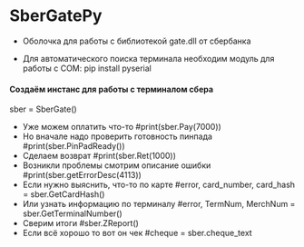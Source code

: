# SberGatePy
* Оболочка для работы с библиотекой gate.dll от сбербанка

* Для автоматического поиска терминала необходим модуль для работы с COM:
pip install pyserial

#### Создаём инстанс для работы с терминалом сбера
sber = SberGate()
* Уже можем оплатить что-то
#print(sber.Pay(7000))
* Но вначале надо проверить готовность пинпада
#print(sber.PinPadReady())
* Сделаем возврат
#print(sber.Ret(1000))
* Возникли проблемы смотрим описание ошибки
#print(sber.getErrorDesc(4113))
* Если нужно выяснить, что-то по карте
#error, card_number, card_hash = sber.GetCardHash()
* Или узнать информацию по терминалу
#error, TermNum, MerchNum = sber.GetTerminalNumber()
* Сверим итоги
#sber.ZReport()
* Если всё хорошо то вот он чек
#cheque = sber.cheque_text

